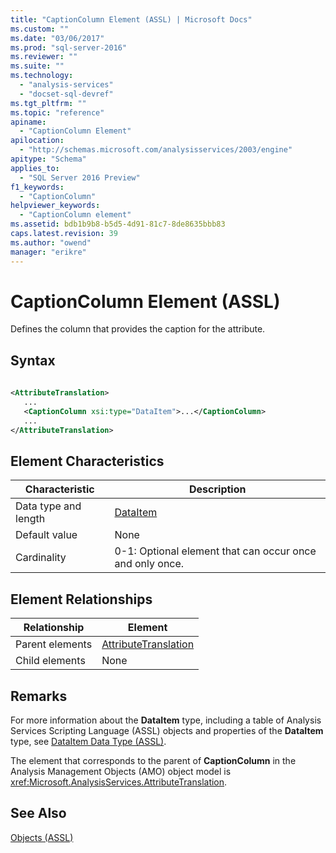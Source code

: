 ```yaml
---
title: "CaptionColumn Element (ASSL) | Microsoft Docs"
ms.custom: ""
ms.date: "03/06/2017"
ms.prod: "sql-server-2016"
ms.reviewer: ""
ms.suite: ""
ms.technology: 
  - "analysis-services"
  - "docset-sql-devref"
ms.tgt_pltfrm: ""
ms.topic: "reference"
apiname: 
  - "CaptionColumn Element"
apilocation: 
  - "http://schemas.microsoft.com/analysisservices/2003/engine"
apitype: "Schema"
applies_to: 
  - "SQL Server 2016 Preview"
f1_keywords: 
  - "CaptionColumn"
helpviewer_keywords: 
  - "CaptionColumn element"
ms.assetid: bdb1b9b8-b5d5-4d91-81c7-8de8635bbb83
caps.latest.revision: 39
ms.author: "owend"
manager: "erikre"
---
```

# CaptionColumn Element (ASSL)
  Defines the column that provides the caption for the attribute.  
  
## Syntax  
  
```xml  
  
<AttributeTranslation>  
   ...  
   <CaptionColumn xsi:type="DataItem">...</CaptionColumn>  
   ...  
</AttributeTranslation>  
```  
  
## Element Characteristics  
  
|Characteristic|Description|  
|--------------------|-----------------|  
|Data type and length|[DataItem](../../../analysis-services/scripting/data-type/dataitem-data-type-assl.md)|  
|Default value|None|  
|Cardinality|0-1: Optional element that can occur once and only once.|  
  
## Element Relationships  
  
|Relationship|Element|  
|------------------|-------------|  
|Parent elements|[AttributeTranslation](../../../analysis-services/scripting/data-type/attributetranslation-data-type-assl.md)|  
|Child elements|None|  
  
## Remarks  
 For more information about the **DataItem** type, including a table of Analysis Services Scripting Language (ASSL) objects and properties of the **DataItem** type, see [DataItem Data Type &#40;ASSL&#41;](../../../analysis-services/scripting/data-type/dataitem-data-type-assl.md).  
  
 The element that corresponds to the parent of **CaptionColumn** in the Analysis Management Objects (AMO) object model is <xref:Microsoft.AnalysisServices.AttributeTranslation>.  
  
## See Also  
 [Objects &#40;ASSL&#41;](../../../analysis-services/scripting/objects/objects-assl.md)  
  
  